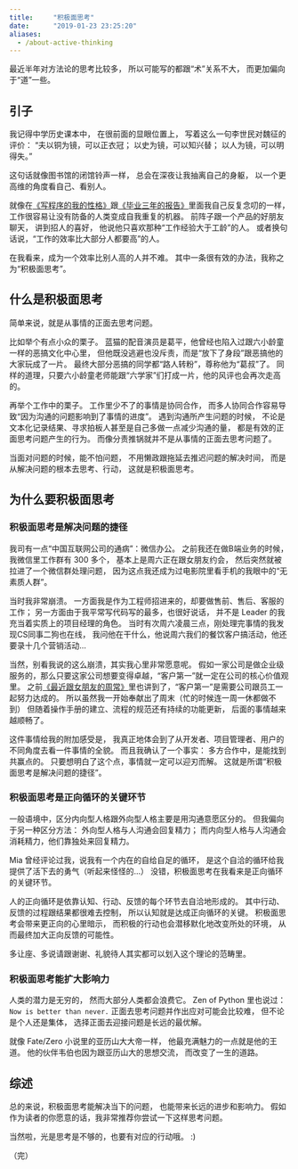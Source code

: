 ```yaml
---
title:     "积极面思考"
date:      "2019-01-23 23:25:20"
aliases:
  - /about-active-thinking
---
```


最近半年对方法论的思考比较多，
所以可能写的都跟“术”关系不大，
而更加偏向于“道”一些。

<!--more-->

## 引子

我记得中学历史课本中，
在很前面的显眼位置上，
写着这么一句李世民对魏征的评价：
“夫以铜为镜，可以正衣冠；
以史为镜，可以知兴替；
以人为镜，可以明得失。”

这句话就像图书馆的闭馆铃声一样，
总会在深夜让我抽离自己的身躯，
以一个更高维的角度看自己、看别人。

就像在[《写程序的我的性格》][habits]跟[《毕业三年的报告》][adult]里面我自己反复念叨的一样，
工作很容易让没有防备的人类变成自我重复的机器。
前阵子跟一个产品的好朋友聊天，
讲到招人的喜好，
他说他只喜欢那种“工作经验大于工龄”的人。
或者换句话说，“工作的效率比大部分人都要高”的人。

在我看来，成为一个效率比别人高的人并不难。
其中一条很有效的办法，我称之为“积极面思考”。


## 什么是积极面思考

简单来说，就是从事情的正面去思考问题。

比如举个有点小众的栗子。
蓝猫的配音演员是葛平，他曾经也陷入过跟六小龄童一样的恶搞文化中心里，
但他既没逃避也没斥责，而是“放下了身段”跟恶搞他的大家玩成了一片。
最终大部分恶搞的同学都“路人转粉”，尊称他为“葛叔”了。
同样的道理，只要六小龄童老师能跟“六学家”们打成一片，他的风评也会再次走高的。

再举个工作中的栗子。
工作里少不了的事情是协同合作，
而多人协同合作容易导致“因为沟通的问题影响到了事情的进度”。
遇到沟通所产生问题的时候，
不论是文本化记录结果、寻求拍板人甚至是自己多做一点减少沟通的量，
都是有效的正面思考问题产生的行为。
而像分责推锅就并不是从事情的正面去思考问题了。

当面对问题的时候，能不怕问题，
不用懒政跟拖延去推迟问题的解决时间，
而是从解决问题的根本去思考、行动，
这就是积极面思考。


## 为什么要积极面思考

### 积极面思考是解决问题的捷径

我司有一点“中国互联网公司的通病”：微信办公。
之前我还在做B端业务的时候，
我微信里工作群有 300 多个，
基本上是周六正在跟女朋友约会，
然后突然就被拉进了一个微信群处理问题，
因为这点我还成为过电影院里看手机的我眼中的“无素质人群”。

当时我非常崩溃。
一方面我是作为工程师招进来的，却要做售前、售后、客服的工作；
另一方面由于我平常写代码写的最多，也很好说话，
并不是 Leader 的我充当着实质上的项目经理的角色。
当时有次周六凌晨三点，刚处理完事情的我发现CS同事二狗也在线，
我问他在干什么，他说周六我们的餐饮客户搞活动，他还要录十几个营销活动…

当然，别看我说的这么崩溃，其实我心里非常愿意呢。
假如一家公司是做企业级服务的，那么只要这家公司想要变得卓越，“客户第一”就一定在公司的核心价值观里。
之前[《最近跟女朋友的周常》][wander]里也讲到了，“客户第一”是需要公司跟员工一起努力达成的。
所以虽然我一开始奉献出了周末（忙的时候连一周一休都做不到）
但随着操作手册的建立、流程的规范还有持续的功能更新，
后面的事情越来越顺畅了。

这件事情给我的附加感受是，
我真正地体会到了从开发者、项目管理者、用户的不同角度去看一件事情的全貌。
而且我确认了一个事实：
多方合作中，是能找到共赢点的。
只要想明白了这个点，事情就一定可以迎刃而解。
这就是所谓“积极面思考是解决问题的捷径”。


### 积极面思考是正向循环的关键环节

一般语境中，区分内向型人格跟外向型人格主要是用沟通意愿区分的。
但我偏向于另一种区分方法：
外向型人格与人沟通会回复精力；
而内向型人格与人沟通会消耗精力，他们靠独处来回复精力。

Mia 曾经评论过我，说我有一个内在的自给自足的循环，
是这个自洽的循环给我提供了活下去的勇气（听起来怪怪的...）
没错，积极面思考在我看来是正向循环的关键环节。

人的正向循环是依靠认知、行动、反馈的每个环节去自洽地形成的。
其中行动、反馈的过程跟结果都很难去控制，
所以认知就是达成正向循环的关键。
积极面思考会带来更正向的心里暗示，
而积极的行动也会潜移默化地改变所处的环境，
从而最终加大正向反馈的可能性。

多让座、多说请跟谢谢、礼貌待人其实都可以划入这个理论的范畴里。


### 积极面思考能扩大影响力

人类的潜力是无穷的，
然而大部分人类都会浪费它。
Zen of Python 里也说过：`Now is better than never.`
正面去思考问题并作出应对可能会比较难，
但不论是个人还是集体，
选择正面去迎接问题是长远的最优解。

就像 Fate/Zero 小说里的亚历山大大帝一样，
他最充满魅力的一点就是他的王道。
他的伙伴韦伯也因为跟亚历山大的思想交流，
而改变了一生的道路。


## 综述

总的来说，积极面思考能解决当下的问题，
也能带来长远的进步和影响力。
假如作为读者的你愿意的话，我非常推荐你尝试一下这样思考问题。

当然啦，光是思考是不够的，也要有对应的行动哦。 :)

（完）

[habits]: /my-programmer-habits
[adult]: /adult-life
[wander]: /weekly-wander
